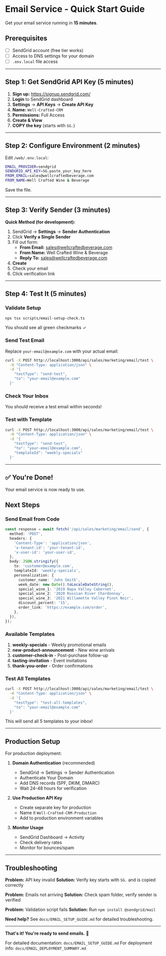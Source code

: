 # Email Service - Quick Start Guide

Get your email service running in **15 minutes**.

## Prerequisites
- [ ] SendGrid account (free tier works)
- [ ] Access to DNS settings for your domain
- [ ] `.env.local` file access

---

## Step 1: Get SendGrid API Key (5 minutes)

1. **Sign up:** https://signup.sendgrid.com/
2. **Login** to SendGrid dashboard
3. **Settings** → **API Keys** → **Create API Key**
4. **Name:** `Well-Crafted-CRM`
5. **Permissions:** Full Access
6. **Create & View**
7. **COPY the key** (starts with `SG.`)

---

## Step 2: Configure Environment (2 minutes)

Edit `/web/.env.local`:

```bash
EMAIL_PROVIDER=sendgrid
SENDGRID_API_KEY=SG.paste_your_key_here
FROM_EMAIL=sales@wellcraftedbeverage.com
FROM_NAME=Well Crafted Wine & Beverage
```

Save the file.

---

## Step 3: Verify Sender (3 minutes)

**Quick Method (for development):**

1. SendGrid → **Settings** → **Sender Authentication**
2. Click **Verify a Single Sender**
3. Fill out form:
   - **From Email:** sales@wellcraftedbeverage.com
   - **From Name:** Well Crafted Wine & Beverage
   - **Reply To:** sales@wellcraftedbeverage.com
4. **Create**
5. Check your email
6. Click verification link

---

## Step 4: Test It (5 minutes)

### Validate Setup

```bash
npx tsx scripts/email-setup-check.ts
```

You should see all green checkmarks ✓

### Send Test Email

Replace `your-email@example.com` with your actual email:

```bash
curl -X POST http://localhost:3000/api/sales/marketing/email/test \
  -H "Content-Type: application/json" \
  -d '{
    "testType": "send-test",
    "to": "your-email@example.com"
  }'
```

### Check Your Inbox

You should receive a test email within seconds!

### Test with Template

```bash
curl -X POST http://localhost:3000/api/sales/marketing/email/test \
  -H "Content-Type: application/json" \
  -d '{
    "testType": "send-test",
    "to": "your-email@example.com",
    "templateId": "weekly-specials"
  }'
```

---

## ✅ You're Done!

Your email service is now ready to use.

## Next Steps

### Send Email from Code

```typescript
const response = await fetch('/api/sales/marketing/email/send', {
  method: 'POST',
  headers: {
    'Content-Type': 'application/json',
    'x-tenant-id': 'your-tenant-id',
    'x-user-id': 'your-user-id',
  },
  body: JSON.stringify({
    to: 'customer@example.com',
    templateId: 'weekly-specials',
    personalization: {
      customer_name: 'John Smith',
      week_date: new Date().toLocaleDateString(),
      special_wine_1: '2019 Napa Valley Cabernet',
      special_wine_2: '2020 Russian River Chardonnay',
      special_wine_3: '2021 Willamette Valley Pinot Noir',
      discount_percent: '15',
      order_link: 'https://example.com/order',
    },
  }),
});
```

### Available Templates

1. **weekly-specials** - Weekly promotional emails
2. **new-product-announcement** - New wine arrivals
3. **customer-check-in** - Post-purchase follow-up
4. **tasting-invitation** - Event invitations
5. **thank-you-order** - Order confirmations

### Test All Templates

```bash
curl -X POST http://localhost:3000/api/sales/marketing/email/test \
  -H "Content-Type: application/json" \
  -d '{
    "testType": "test-all-templates",
    "to": "your-email@example.com"
  }'
```

This will send all 5 templates to your inbox!

---

## Production Setup

For production deployment:

1. **Domain Authentication** (recommended)
   - SendGrid → Settings → Sender Authentication
   - Authenticate Your Domain
   - Add DNS records (SPF, DKIM, DMARC)
   - Wait 24-48 hours for verification

2. **Use Production API Key**
   - Create separate key for production
   - Name it `Well-Crafted-CRM-Production`
   - Add to production environment variables

3. **Monitor Usage**
   - SendGrid Dashboard → Activity
   - Check delivery rates
   - Monitor for bounces/spam

---

## Troubleshooting

**Problem:** API key invalid
**Solution:** Verify key starts with `SG.` and is copied correctly

**Problem:** Emails not arriving
**Solution:** Check spam folder, verify sender is verified

**Problem:** Validation script fails
**Solution:** Run `npm install @sendgrid/mail`

**Need help?** See `docs/EMAIL_SETUP_GUIDE.md` for detailed troubleshooting.

---

**That's it! You're ready to send emails.** 🎉

For detailed documentation: `docs/EMAIL_SETUP_GUIDE.md`
For deployment info: `docs/EMAIL_DEPLOYMENT_SUMMARY.md`

